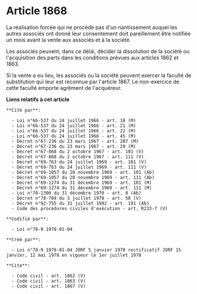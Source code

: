 # Article 1868

La réalisation forcée qui ne procède pas d'un nantissement auquel les autres associés ont donné leur consentement doit
pareillement être notifiée un mois avant la vente aux associés et à la société. 

Les associés peuvent, dans ce délai, décider la dissolution de la société ou l'acquisition des parts dans les conditions
prévues aux articles 1862 et 1863. 

Si la vente a eu lieu, les associés ou la société peuvent exercer la faculté de substitution qui leur est reconnue par
l'article 1867. Le non-exercice de cette faculté emporte agrément de l'acquéreur.

**Liens relatifs à cet article**

	**Cité par**:

	  - Loi n°66-537 du 24 juillet 1966 - art. 18 (M)
	  - Loi n°66-537 du 24 juillet 1966 - art. 21 (M)
	  - Loi n°66-537 du 24 juillet 1966 - art. 22 (M)
	  - Loi n°66-537 du 24 juillet 1966 - art. 45 (M)
	  - Décret n°67-236 du 23 mars 1967 - art. 207 (M)
	  - Décret n°67-236 du 23 mars 1967 - art. 29 (M)
	  - Décret n°67-868 du 2 octobre 1967 - art. 101 (V)
	  - Décret n°67-868 du 2 octobre 1967 - art. 111 (V)
	  - Décret n°69-763 du 24 juillet 1969 - art. 101 (V)
	  - Décret n°69-763 du 24 juillet 1969 - art. 111 (V)
	  - Décret n°69-1057 du 20 novembre 1969 - art. 101 (Ab)
	  - Décret n°69-1057 du 20 novembre 1969 - art. 111 (Ab)
	  - Décret n°69-1274 du 31 décembre 1969 - art. 101 (M)
	  - Décret n°69-1274 du 31 décembre 1969 - art. 111 (M)
	  - Loi n°70-1300 du 31 décembre 1970 - art. 8 (Ab)
	  - Décret n°78-704 du 3 juillet 1978 - art. 58 (V)
	  - Décret n°92-755 du 31 juillet 1992 - art. 191 (Ab)
	  - Code des procédures civiles d'exécution - art. R233-7 (V)

	**Codifié par**:

	  - Loi n°78-9 1978-01-04

	**Créé par**:

	  - Loi n°78-9 1978-01-04 JORF 5 janvier 1978 rectificatif JORF 15 janvier, 12 mai 1978 en vigueur le 1er juillet 1978

	**Cite**:

	  - Code civil - art. 1862 (V)
	  - Code civil - art. 1863 (V)
	  - Code civil - art. 1867 (V)
